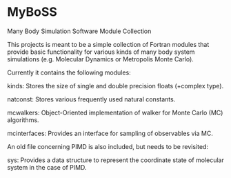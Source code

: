 # MyBoSS
Many Body Simulation Software Module Collection

This projects is meant to be a simple collection of Fortran modules that provide basic functionality for various kinds of many body system simulations (e.g. Molecular Dynamics or Metropolis Monte Carlo).

Currently it contains the following modules:

kinds: Stores the size of single and double precision floats (+complex type).

natconst: Stores various frequently used natural constants.

mcwalkers: Object-Oriented implementation of walker for Monte Carlo (MC) algorithms.

mcinterfaces: Provides an interface for sampling of observables via MC.

An old file concerning PIMD is also included, but needs to be revisited:

sys: Provides a data structure to represent the coordinate state of molecular system in the case of PIMD.

